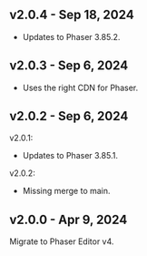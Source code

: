 ## v2.0.4 - Sep 18, 2024

* Updates to Phaser 3.85.2.

## v2.0.3 - Sep 6, 2024

* Uses the right CDN for Phaser.

## v2.0.2 - Sep 6, 2024

v2.0.1:

* Updates to Phaser 3.85.1.

v2.0.2:

* Missing merge to main.

## v2.0.0 - Apr 9, 2024

Migrate to Phaser Editor v4.